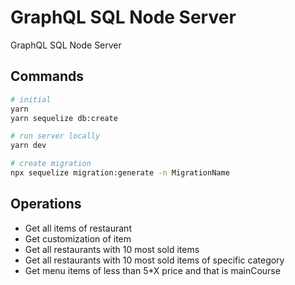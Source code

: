 # GraphQL SQL Node Server

GraphQL SQL Node Server

## Commands

```sh
# initial
yarn
yarn sequelize db:create

# run server locally
yarn dev

# create migration
npx sequelize migration:generate -n MigrationName
```

## Operations
- Get all items of restaurant
- Get customization of item
- Get all restaurants with 10 most sold items
- Get all restaurants with 10 most sold items of specific category
- Get menu items of less than 5*X price and that is mainCourse
